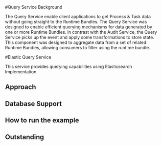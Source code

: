 #Query Service Background

The Query Service enable client applications to get Process & Task data without going
straight to the Runtime Bundles. The Query Service was designed to enable efficient
querying mechanisms for data generated by one or more Runtime Bundles. In contrast with
the Audit Service, the Query Service picks up the event and apply some transformations to
store state.
This component was designed to aggregate data from a set of related Runtime Bundles,
allowing consumers to filter using the runtime bundle.


#Elastic Query Service

This service provides querying capabilities using Elasticsearch Implementation.

## Approach


## Database Support


## How to run the example


## Outstanding


